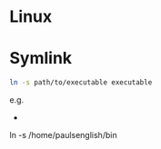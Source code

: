 # Linux

# Symlink
```sh
ln -s path/to/executable executable
```
e.g.
- ```sh
ln -s /home/paulsenglish/bin

```

